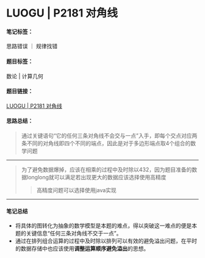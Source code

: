 # LUOGU | P2181 对角线

#### 笔记标签：  
思路错误 ｜ 规律找错

#### 题目标签：  
数论 | 计算几何
#### 题目链接：  
[LUOGU | P2181 对角线](https://www.luogu.com.cn/problem/P2181)

#### 思路总结：  
>  通过关键语句“它的任何三条对角线不会交与一点”入手，即每个交点对应两条不同的对角线即四个不同的端点，因此是对于多边形端点取4个组合的数学问题
***
> 为了避免数据爆掉，应该在相乘的过程中及时除以432，因为题目准备的数据longlong就可以满足若出现更大的数据应该选择使用高精度
>
> > 高精度问题可以选择使用java实现
***
#### 笔记总结
* 将具体的图转化为抽象的数学模型是本题的难点，得以突破这一难点的便是本题的关键信息“任何三条对角线不交于一点”。
* 通过在排列组合运算的过程中及时除以排列可以有效的避免溢出问题，在平时的数据存储中也应该使用**调整运算顺序避免溢出**的思想。